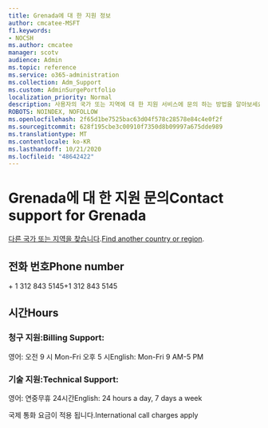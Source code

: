 ```yaml
---
title: Grenada에 대 한 지원 정보
author: cmcatee-MSFT
f1.keywords:
- NOCSH
ms.author: cmcatee
manager: scotv
audience: Admin
ms.topic: reference
ms.service: o365-administration
ms.collection: Adm_Support
ms.custom: AdminSurgePortfolio
localization_priority: Normal
description: 사용자의 국가 또는 지역에 대 한 지원 서비스에 문의 하는 방법을 알아보세요.
ROBOTS: NOINDEX, NOFOLLOW
ms.openlocfilehash: 2f65d1be7525bac63d04f578c28578e84c4e0f2f
ms.sourcegitcommit: 628f195cbe3c00910f7350d8b09997a675dde989
ms.translationtype: MT
ms.contentlocale: ko-KR
ms.lasthandoff: 10/21/2020
ms.locfileid: "48642422"
---
```

# <a name="contact-support-for-grenada"></a><span data-ttu-id="c7647-103">Grenada에 대 한 지원 문의</span><span class="sxs-lookup"><span data-stu-id="c7647-103">Contact support for Grenada</span></span>

<span data-ttu-id="c7647-104">[다른 국가 또는 지역을 찾습니다](../contact-support-for-business-products.md).</span><span class="sxs-lookup"><span data-stu-id="c7647-104">[Find another country or region](../contact-support-for-business-products.md).</span></span>

## <a name="phone-number"></a><span data-ttu-id="c7647-105">전화 번호</span><span class="sxs-lookup"><span data-stu-id="c7647-105">Phone number</span></span>
<span data-ttu-id="c7647-106">+ 1 312 843 5145</span><span class="sxs-lookup"><span data-stu-id="c7647-106">+1 312 843 5145</span></span>

## <a name="hours"></a><span data-ttu-id="c7647-107">시간</span><span class="sxs-lookup"><span data-stu-id="c7647-107">Hours</span></span>
### <a name="billing-support"></a><span data-ttu-id="c7647-108">청구 지원:</span><span class="sxs-lookup"><span data-stu-id="c7647-108">Billing Support:</span></span>

<span data-ttu-id="c7647-109">영어: 오전 9 시 Mon-Fri 오후 5 시</span><span class="sxs-lookup"><span data-stu-id="c7647-109">English: Mon-Fri 9 AM-5 PM</span></span>

### <a name="technical-support"></a><span data-ttu-id="c7647-110">기술 지원:</span><span class="sxs-lookup"><span data-stu-id="c7647-110">Technical Support:</span></span>

<span data-ttu-id="c7647-111">영어: 연중무휴 24시간</span><span class="sxs-lookup"><span data-stu-id="c7647-111">English: 24 hours a day, 7 days a week</span></span>

<span data-ttu-id="c7647-112">국제 통화 요금이 적용 됩니다.</span><span class="sxs-lookup"><span data-stu-id="c7647-112">International call charges apply</span></span>
